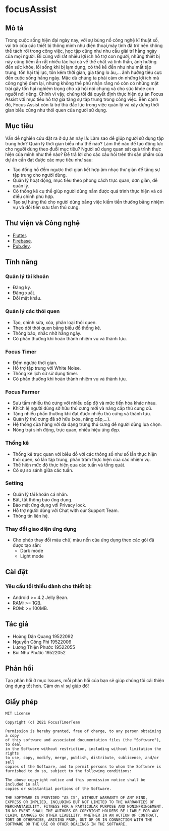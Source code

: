 # focusAssist
## Mô tả
Trong cuộc sống hiện đại ngày nay, với sự bùng nổ công nghệ kĩ thuật số, vai trò của các thiết bị thông minh như điện thoại,máy tính đã trở nên không thể tách rời trong công việc, học tập cũng như nhu cầu giải trí hằng ngày của mọi người. Đi cùng với rất nhiều lợi ích hỗ trợ con người, những thiết bị này cũng tiềm ẩn rất nhiều tác hại cả về thể chất và tinh thần, ảnh hưởng đến sức khỏe, lối sống khi bị lạm dụng, có thể kể đến như như mất tập trung, tổn hại thị lực, tốn kém thời gian, gia tăng lo âu,… ảnh hưởng tiêu cực đến cuộc sống hằng ngày.
Mặc dù chúng ta phải cảm ơn những lợi ích mà công nghệ đem lại,  nhưng không thể phủ nhận rằng nó còn có những mặt trái gây tổn hại nghiêm trọng cho xã hội nói chung và cho sức khỏe con người nói riêng. Chính vì vậy, chúng tôi đã quyết định thực hiện dự án Focus Assist với mục tiêu hỗ trợ gia tăng sự tập trung trong công việc. Bên cạnh đó, Focus Assist còn là trợ thủ đắc lực trong việc quản lý và xây dựng thời gian biểu cũng như thói quen của người sử dụng. 


## Mục tiêu
Vấn đề nghiên cứu đặt ra ở dự án này là: Làm sao để giúp người sử dụng tập trung hơn? Quản lý thời gian biểu như thế nào? Làm thế nào để tạo động lực cho người dùng theo đuổi mục tiêu? Người sử dụng quan sát quá trình thực hiện của mình như thế nào?
Để trả lời cho các câu hỏi trên thì sản phẩm của dự án cần đạt được các mục tiêu như sau:
-	Tạo đồng hồ đếm ngược thời gian kết hợp âm nhạc thư giản để tăng sự tập trung cho người dùng.
-	Quản lý hoạt động, mục tiêu theo phong cách trực quan, đơn giản, dễ quản lý.
-	Có thống kê cụ thể giúp người dùng nắm được quá trình thực hiện và có điểu chỉnh phù hợp. 
-	Tạo sự hứng thú cho người dùng bằng việc kiếm tiền thưởng bằng nhiệm vụ và đổi tiền sưu tầm thú cưng.


## **Thư viện và Công nghệ**
*	[Flutter](https://flutter.dev/).
*	[Firebase](https://firebase.google.com/).
*	[Pub.dev](https://pub.dev/).

## **Tính năng**
### **Quản lý tài khoản**
* Đăng ký.
* Đăng xuất.
* Đổi mật khẩu.
### **Quản lý các thói quen**
*	Tạo, chỉnh sửa, xóa, phân loại thói quen.
* Theo dõi thói quen bằng biểu đồ thống kê.
*	Thông báo, nhắc nhở hằng ngày.
* Có phần thưởng khi hoàn thành nhiệm vụ và thành tựu.
### **Focus Timer**
*	Đếm ngược thời gian.
* Hỗ trợ tập trung với White Noise.
*	Thống kê lịch sử sử dụng timer.
*	Có phần thưởng khi hoàn thành nhiệm vụ và thành tựu.
### **Focus Farmer**
*	Sưu tầm nhiều thú cưng với nhiều cấp độ và mức tiến hóa khác nhau.
*	Khích lệ người dùng sở hữu thú cưng mới và nâng cấp thú cưng cũ.
* Tặng nhiều phần thưởng khi đạt được nhiều thú cưng và thành tựu.
*	Quản lý thú cưng đã sở hữu (xóa, nâng cấp,...).
*	Hệ thống cửa hàng với đa dạng trứng thú cưng để người dùng lựa chọn.
*	Nông trại sinh động, trực quan, nhiều hiệu ứng đẹp.
### **Thống kê**
*	Thống kê trực quan với biểu đồ với các thông số như số lần thực hiện thói quen, số lần tập trung, phần trăm thực hiện của các nhiệm vụ.
* Thể hiện mức độ thực hiện qua các tuần và tổng quát.
*	Có sự so sánh giữa các tuần.
### **Setting**
* Quản lý tài khoản cá nhân.
* Bật, tắt thông báo ứng dụng.
* Bảo mật ứng dụng với Privacy lock.
* Hỗ trợ người dùng với Chat with our Support Team.
* Thông tin liên hệ.
### **Thay đổi giao diện ứng dụng**
*	Cho phép thay đổi màu chữ, màu nền của ứng dụng theo các gói đã được tạo sẵn:
    * Dark mode
    * Light mode

## **Cài đặt**
### **Yêu cầu tối thiểu dành cho thiết bị:**
*	Android >= 4.2 Jelly Bean.
* RAM: >= 1GB.
*	ROM: >= 100MB.

## Tác giả
- Hoàng Dận Quang		19522092
- Nguyễn Công Phi		19522006
- Lương Thiện Phước		19522055
- Bùi Như Phước		19522052
## Phản hồi
Tạo phản hồi ở mục Issues, mỗi phản hồi của bạn sẽ giúp chúng tôi cải thiện ứng dụng tốt hơn. Cảm ơn vì sự giúp đỡ!

## **Giấy phép**
    MIT License

    Copyright (c) 2021 FocusTimerTeam

    Permission is hereby granted, free of charge, to any person obtaining a copy
    of this software and associated documentation files (the "Software"), to deal
    in the Software without restriction, including without limitation the rights
    to use, copy, modify, merge, publish, distribute, sublicense, and/or sell
    copies of the Software, and to permit persons to whom the Software is
    furnished to do so, subject to the following conditions:

    The above copyright notice and this permission notice shall be included in all
    copies or substantial portions of the Software.

    THE SOFTWARE IS PROVIDED "AS IS", WITHOUT WARRANTY OF ANY KIND, EXPRESS OR IMPLIED, INCLUDING BUT NOT LIMITED TO THE WARRANTIES OF MERCHANTABILITY, FITNESS FOR A PARTICULAR PURPOSE AND NONINFRINGEMENT. IN NO EVENT SHALL THE AUTHORS OR COPYRIGHT HOLDERS BE LIABLE FOR ANY CLAIM, DAMAGES OR OTHER LIABILITY, WHETHER IN AN ACTION OF CONTRACT, TORT OR OTHERWISE, ARISING FROM, OUT OF OR IN CONNECTION WITH THE SOFTWARE OR THE USE OR OTHER DEALINGS IN THE SOFTWARE.

